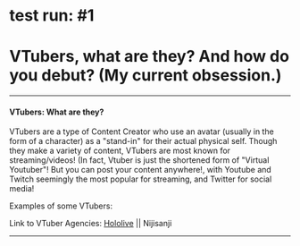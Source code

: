 # test run: #1



  <h1><b>VTubers, what are they? And how do you debut? (My current obsession.)</b></h1>
     <hr>
     
  <p><h4>VTubers: What are they?</h4></p>
  
  <p>VTubers are a type of Content Creator who use an avatar (usually in the form of a character) as a "stand-in" for their actual physical self. Though they make a variety of content, VTubers are most known for streaming/videos! (In fact, Vtuber is just the shortened form of "Virtual Youtuber"! But you can post your content anywhere!, with Youtube and Twitch seemingly the most popular for streaming, and Twitter for social media!</p>
  
  Examples of some VTubers:
  
  Link to VTuber Agencies: <a href="https://en.hololive.tv/">Hololive</a> || Nijisanji 
  
  <hr>
  

  


